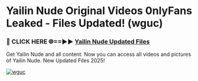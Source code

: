 # Yailin Nude Original Videos 0nlyFans Leaked - Files Updated! (wguc)

<h3>🔴 CLICK HERE 🌐==►► <a href="https://tinyurl.com/52m3yx9h" rel="nofollow">Yailin Nude Updated Files</a></h3>

Get Yailin Nude and all content. Now you can access all videos and pictures of Yailin Nude. New Updated Files 2025!

[![wguc](https://i.imgur.com/TnHtlc8.gif)](https://tinyurl.com/52m3yx9h)
